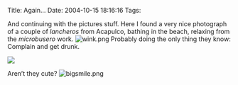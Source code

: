 Title: Again...
Date: 2004-10-15 18:16:16
Tags: 

<p>And continuing with the pictures stuff. Here I found a very nice photograph of a couple of <em>lancheros</em> from Acapulco, bathing in the beach, relaxing from the <em>microbusero</em> work. <img alt="wink.png" src="http://web.archive.org/web/20041018111240/http://www.damog.net/images/emoticons/wink.png"/> Probably doing the only thing they know: Complain and get drunk.

</p>
<img src="http://web.archive.org/web/20041018111240/http://www.damog.net/files/lancheros.jpg"/><p>

Aren’t they cute? <img alt="bigsmile.png" src="http://web.archive.org/web/20041018111240/http://www.damog.net/images/emoticons/bigsmile.png"/></p>
